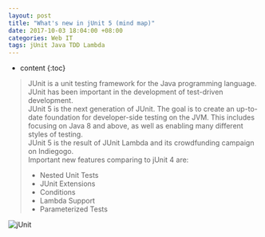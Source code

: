 ```yaml
---
layout: post
title: "What's new in jUnit 5 (mind map)"
date: 2017-10-03 18:04:00 +08:00
categories: Web IT
tags: jUnit Java TDD Lambda
---
```


* content
{:toc}


> JUnit is a unit testing framework for the Java programming language. JUnit has been important in the development of test-driven development.  
> JUnit 5 is the next generation of JUnit. The goal is to create an up-to-date foundation for developer-side testing on the JVM. This includes focusing on Java 8 and above, as well as enabling many different styles of testing.  
> JUnit 5 is the result of JUnit Lambda and its crowdfunding campaign on Indiegogo.  
> Important new features comparing to jUnit 4 are:  
>  * Nested Unit Tests
>  * JUnit Extensions
>  * Conditions
>  * Lambda Support
>  * Parameterized Tests


![jUnit](https://ejres-1253687085.picgz.myqcloud.com/img/junit/mm-junit.svg)

